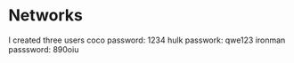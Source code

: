 # Networks

I created three users 
coco password: 1234
hulk passwork: qwe123
ironman passsword: 890oiu
